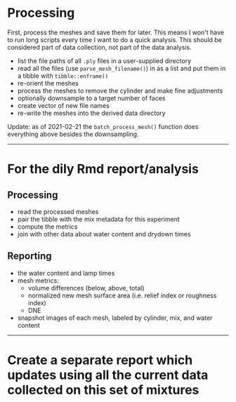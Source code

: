 # Processing 

First, process the meshes and save them for later. This means I won't have to run long scripts every time I want to do a quick analysis. 
This should be considered part of data collection, not part of the data analysis. 

- list the file paths of all `.ply` files in a user-supplied directory 
- read all the files (use `parse_mesh_filename()`) in as a list and put them in a tibble with `tibble::enframe()`
- re-orient the meshes 
- process the meshes to remove the cylinder and make fine adjustments 
- optionally downsample to a target number of faces 
- create vector of new file names
- re-write the meshes into the derived data directory 

Update: as of 2021-02-21 the `batch_process_mesh()` function does everything above besides the downsampling.
___

# For the dily Rmd report/analysis 

## Processing 

- read the processed meshes 
- pair the tibble with the mix metadata for this experiment 
- compute the metrics 
- join with other data about water content and drydown times 


## Reporting 

- the water content and lamp times
- mesh metrics:
    - volume differences (below, above, total)
    - normalized new mesh surface area (i.e. relief index or roughness index)
    - DNE
- snapshot images of each mesh, labeled by cylinder, mix, and water content 

___


# Create a separate report which updates using all the current data collected on this set of mixtures 



